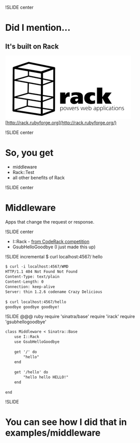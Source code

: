 !SLIDE center
# Did I mention... #
## It's built on Rack ##
![rack logo](rack-logo.png)
[http://rack.rubyforge.org](http://rack.rubyforge.org/)

!SLIDE center
# So, you get #
* middleware
* Rack::Test
* all other benefits of Rack

!SLIDE center
# Middleware #
Apps that change the request or response.

!SLIDE center
* I::Rack - [from CodeRack competition](http://coderack.org/users/haruki_zaemon/entries/50-irack)
* GsubHelloGoodbye (I just made this up)

!SLIDE incremental
    $ curl localhost:4567/
    hello

    $ curl -i localhost:4567/WMD
    HTTP/1.1 404 Not Found Not Found
    Content-Type: text/plain
    Content-Length: 0
    Connection: keep-alive
    Server: thin 1.2.6 codename Crazy Delicious

    $ curl localhost:4567/hello
    goodbye goodbye goodbye!

!SLIDE
    @@@ ruby
    require 'sinatra/base'
    require 'irack'
    require 'gsubhellogoodbye'

    class Middleware < Sinatra::Base
        use I::Rack
        use GsubHelloGoodbye

        get '/' do
            "hello"
        end

        get '/hello' do
            "hello hello HELLO!"
        end

    end

!SLIDE
# You can see how I did that in examples/middleware #
